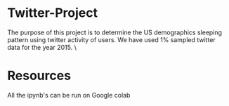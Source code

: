 # Twitter-Project
The purpose of this project is to determine the US demographics sleeping pattern using twitter activity of users.
We have used 1% sampled twitter data for the year 2015. \

# Resources
All the ipynb's can be run on Google colab
